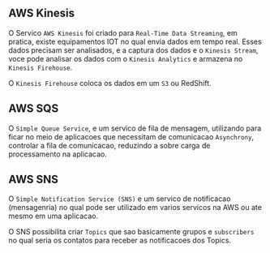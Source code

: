 ## AWS Kinesis
O Servico `AWS Kinesis` foi criado para `Real-Time Data Streaming`, em pratica, existe equipamentos IOT no qual envia dados em tempo real.
Esses dados precisam ser analisados, e a captura dos dados e o `Kinesis Stream`, voce pode analisar os dados com o `Kinesis Analytics` e armazena no `Kinesis Firehouse`.

O `Kinesis Firehouse` coloca os dados em um `S3` ou RedShift.

## AWS SQS
O `Simple Queue Service`, e um servico de fila de mensagem, utilizando para ficar no meio de aplicacoes que necessitam de comunicacao `Asynchrony`, controlar a fila de comunicacao, reduzindo a sobre carga de processamento na aplicacao.


## AWS SNS
O `Simple Notification Service (SNS)` e um servico de notificacao (mensagenria) no qual pode ser utilizado em varios servicos na AWS ou ate mesmo em uma aplicacao.

O SNS possibilita criar `Topics` que sao basicamente grupos e `subscribers` no qual seria os contatos para receber as notificacoes dos Topics.